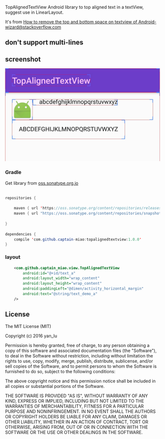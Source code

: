 TopAlignedTextView
Android library to top aligned text in a textView, suggest use in LinearLayout.

It's from [How to remove the top and bottom space on textview of Android-wizard@stackoverflow.com](http://stackoverflow.com/a/32836547/703225)

## don't support multi-lines

## screenshot
![screenshot_top_align](https://raw.githubusercontent.com/captain-miao/me.github.com/master/jpg/screenshot_top_align.jpg  "screenshot_top_align")


### Gradle
Get library from  [oss.sonatype.org.io](https://oss.sonatype.org/content/repositories/snapshots)
```java

repositories {

    maven { url 'https://oss.sonatype.org/content/repositories/releases' }
    maven { url "https://oss.sonatype.org/content/repositories/snapshots" }

}

dependencies {
    compile 'com.github.captain-miao:topalignedtextview:1.0.0'
}

```
### layout
```xml
    <com.github.captain_miao.view.TopAlignedTextView
        android:id="@+id/text_a"
        android:layout_width="wrap_content"
        android:layout_height="wrap_content"
        android:paddingLeft="@dimen/activity_horizontal_margin"
        android:text="@string/text_demo_a"
    />
```

## License
The MIT License (MIT)

Copyright (c) 2016 yan_lu

Permission is hereby granted, free of charge, to any person obtaining a copy
of this software and associated documentation files (the "Software"), to deal
in the Software without restriction, including without limitation the rights
to use, copy, modify, merge, publish, distribute, sublicense, and/or sell
copies of the Software, and to permit persons to whom the Software is
furnished to do so, subject to the following conditions:

The above copyright notice and this permission notice shall be included in all
copies or substantial portions of the Software.

THE SOFTWARE IS PROVIDED "AS IS", WITHOUT WARRANTY OF ANY KIND, EXPRESS OR
IMPLIED, INCLUDING BUT NOT LIMITED TO THE WARRANTIES OF MERCHANTABILITY,
FITNESS FOR A PARTICULAR PURPOSE AND NONINFRINGEMENT. IN NO EVENT SHALL THE
AUTHORS OR COPYRIGHT HOLDERS BE LIABLE FOR ANY CLAIM, DAMAGES OR OTHER
LIABILITY, WHETHER IN AN ACTION OF CONTRACT, TORT OR OTHERWISE, ARISING FROM,
OUT OF OR IN CONNECTION WITH THE SOFTWARE OR THE USE OR OTHER DEALINGS IN THE
SOFTWARE.
